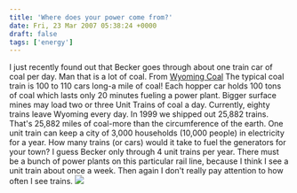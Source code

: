 ```yaml
---
title: 'Where does your power come from?'
date: Fri, 23 Mar 2007 05:38:24 +0000
draft: false
tags: ['energy']
---
```


I just recently found out that Becker goes through about one train car of coal per day. Man that is a lot of coal. From [Wyoming Coal](http://smtc.uwyo.edu/coal/trains/unit.asp) The typical coal train is 100 to 110 cars long-a mile of coal! Each hopper car holds 100 tons of coal which lasts only 20 minutes fueling a power plant. Bigger surface mines may load two or three Unit Trains of coal a day. Currently, eighty trains leave Wyoming every day. In 1999 we shipped out 25,882 trains. That's 25,882 miles of coal-more than the circumference of the earth. One unit train can keep a city of 3,000 households (10,000 people) in electricity for a year. How many trains (or cars) would it take to fuel the generators for your town? I guess Becker only through 4 unit trains per year. There must be a bunch of power plants on this particular rail line, because I think I see a unit train about once a week. Then again I don't really pay attention to how often I see trains. ![](http://www.shern.org/images/CoalLoading.JPG)